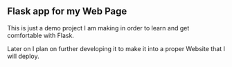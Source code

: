 ## Flask app for my Web Page

This is just a demo project I am making in order to learn and get comfortable with Flask.

Later on I plan on further developing it to make it into a proper Website that I will deploy.

